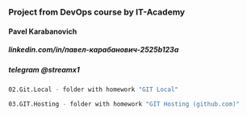 ###  Project from DevOps course by IT-Academy
#### Pavel Karabanovich               
##### linkedin.com/in/павел-карабанович-2525b123a
##### telegram @streamx1
```bash
02.Git.Local - folder with homework "GIT Local"

03.GIT.Hosting - folder with homework "GIT Hosting (github.com)"
```
